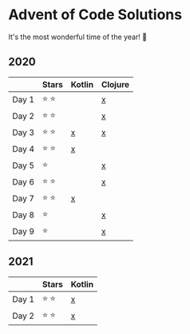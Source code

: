 # Advent of Code Solutions

It's the most wonderful time of the year! :christmas_tree:

## 2020
|       |     Stars     | Kotlin                                                                                                   | Clojure                                                                              |
|-------|---------------|----------------------------------------------------------------------------------------------------------|--------------------------------------------------------------------------------------|
| Day 1 | :star: :star: |                                                                                                          | [x](https://github.com/deen13/advent-of-code/blob/master/2020/clj/src/clj/day01.clj) |
| Day 2 | :star: :star: |                                                                                                          | [x](https://github.com/deen13/advent-of-code/blob/master/2020/clj/src/clj/day02.clj) |
| Day 3 | :star: :star: | [x](https://github.com/deen13/advent-of-code/blob/master/2020/kotlin/src/main/kotlin/de/aoc/Day03.kts)   | [x](https://github.com/deen13/advent-of-code/blob/master/2020/clj/src/clj/day03.clj) |
| Day 4 | :star: :star: | [x](https://github.com/deen13/advent-of-code/blob/master/2020/kotlin/src/main/kotlin/de/aoc/Day04.kts)   |                                                                                      |
| Day 5 | :star:        |                                                                                                          | [x](https://github.com/deen13/advent-of-code/blob/master/2020/clj/src/clj/day05.clj) |
| Day 6 | :star: :star: |                                                                                                          | [x](https://github.com/deen13/advent-of-code/blob/master/2020/clj/src/clj/day06.clj) |
| Day 7 | :star: :star: | [x](https://github.com/deen13/advent-of-code/blob/master/2020/kotlin/src/main/kotlin/de/aoc/Day07.kts)   |                                                                                      |
| Day 8 | :star:        |                                                                                                          | [x](https://github.com/deen13/advent-of-code/blob/master/2020/clj/src/clj/day08.clj) |
| Day 9 | :star:        |                                                                                                          | [x](https://github.com/deen13/advent-of-code/blob/master/2020/clj/src/clj/day09.clj) |

## 2021
|       |     Stars     | Kotlin                                                                                                   | 
|-------|---------------|----------------------------------------------------------------------------------------------------------|
| Day 1 | :star: :star: | [x](https://github.com/deen13/advent-of-code/blob/master/2021/src/main/kotlin/DayOne.kt)   | 
| Day 2 | :star: :star: | [x](https://github.com/deen13/advent-of-code/blob/master/2021/src/main/kotlin/DayTwo.kt)   |  

